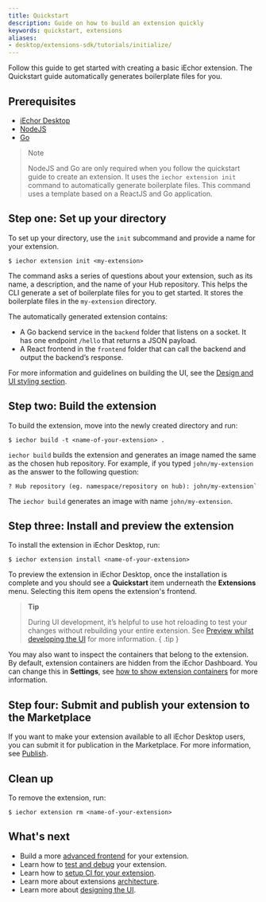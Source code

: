 ```yaml
---
title: Quickstart
description: Guide on how to build an extension quickly
keywords: quickstart, extensions
aliases:
- desktop/extensions-sdk/tutorials/initialize/
---
```


Follow this guide to get started with creating a basic iEchor extension. The Quickstart guide automatically generates boilerplate files for you.

## Prerequisites

- [iEchor Desktop](../release-notes.md)
- [NodeJS](https://nodejs.org/)
- [Go](https://go.dev/dl/)

> Note
>
> NodeJS and Go are only required when you follow the quickstart guide to create an extension. It uses the `iechor extension init` command to automatically generate boilerplate files. This command uses a template based on a ReactJS and Go application.

## Step one: Set up your directory

To set up your directory, use the `init` subcommand and provide a name for your extension.

```console
$ iechor extension init <my-extension>
```

The command asks a series of questions about your extension, such as its name, a description, and the name of your Hub repository. This helps the CLI generate a set of boilerplate files for you to get started. It stores the boilerplate files in the `my-extension` directory.

The automatically generated extension contains:

- A Go backend service in the `backend` folder that listens on a socket. It has one endpoint `/hello` that returns a JSON payload.
- A React frontend in the `frontend` folder that can call the backend and output the backend’s response.

For more information and guidelines on building the UI, see the [Design and UI styling section](design/design-guidelines.md).

## Step two: Build the extension

To build the extension, move into the newly created directory and run:

```console
$ iechor build -t <name-of-your-extension> .
```

`iechor build` builds the extension and generates an image named the same as the chosen hub repository. For example, if you typed `john/my-extension` as the answer to the following question:

```console
? Hub repository (eg. namespace/repository on hub): john/my-extension`
```

The `iechor build` generates an image with name `john/my-extension`.

## Step three: Install and preview the extension

To install the extension in iEchor Desktop, run:

```console
$ iechor extension install <name-of-your-extension>
```

To preview the extension in iEchor Desktop, once the installation is complete and you should
see a **Quickstart** item underneath the **Extensions** menu. Selecting this item opens the extension's frontend.

> **Tip**
>
> During UI development, it’s helpful to use hot reloading to test your changes without rebuilding your entire
> extension. See [Preview whilst developing the UI](dev/test-debug.md#hot-reloading-whilst-developing-the-ui) for more information.
{ .tip }

You may also want to inspect the containers that belong to the extension. By default, extension containers are
hidden from the iEchor Dashboard. You can change this in **Settings**, see
[how to show extension containers](dev/test-debug.md#show-the-extension-containers) for more information.

## Step four: Submit and publish your extension to the Marketplace

If you want to make your extension available to all iEchor Desktop users, you can submit it for publication in the Marketplace. For more information, see [Publish](extensions/index.md).

## Clean up

To remove the extension, run:

```console
$ iechor extension rm <name-of-your-extension>
```

## What's next

- Build a more [advanced frontend](build/frontend-extension-tutorial.md) for your extension.
- Learn how to [test and debug](dev/test-debug.md) your extension.
- Learn how to [setup CI for your extension](dev/continuous-integration.md).
- Learn more about extensions [architecture](architecture/index.md).
- Learn more about [designing the UI](design/design-guidelines.md).
